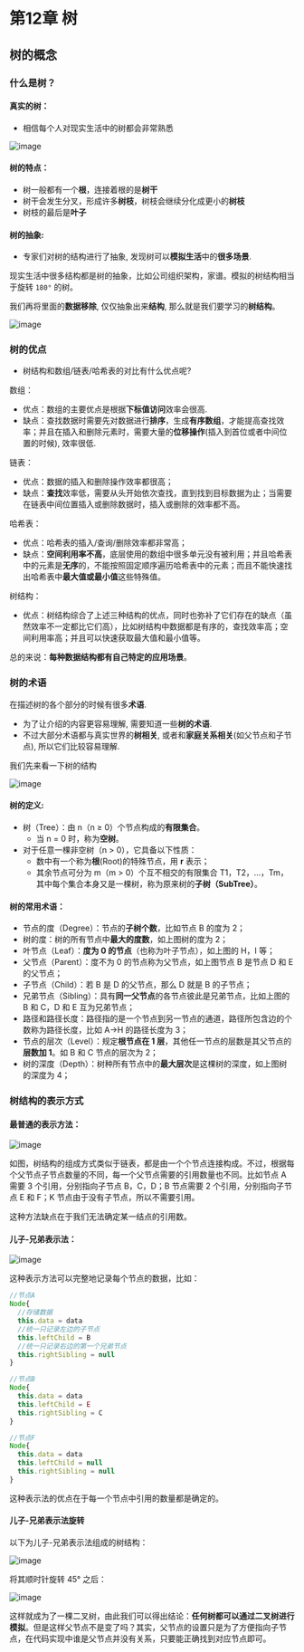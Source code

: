 # 第12章 树

## 树的概念

### 什么是树？

#### 真实的树：

- 相信每个人对现实生活中的树都会非常熟悉

![image](https://cdn.jsdelivr.net/gh/dragon-liu/picBed@master/img/image.1b1skx1rxaao.png)



#### 树的特点：

- 树一般都有一个**根**，连接着根的是**树干**
- 树干会发生分叉，形成许多**树枝**，树枝会继续分化成更小的**树枝**
- 树枝的最后是**叶子**

#### 树的抽象:

- 专家们对树的结构进行了抽象, 发现树可以**模拟生活**中的**很多场景**.

现实生活中很多结构都是树的抽象，比如公司组织架构，家谱。模拟的树结构相当于旋转 `180°` 的树。

我们再将里面的**数据移除**, 仅仅抽象出来**结构**, 那么就是我们要学习的**树结构**。

![image](https://cdn.jsdelivr.net/gh/dragon-liu/picBed@master/img/image.1qs99i6zp98g.png)

### 树的优点

- 树结构和数组/链表/哈希表的对比有什么优点呢?

数组：

- 优点：数组的主要优点是根据**下标值访问**效率会很高.
- 缺点：查找数据时需要先对数据进行**排序**，生成**有序数组**，才能提高查找效率；并且在插入和删除元素时，需要大量的**位移操作**(插入到首位或者中间位置的时候), 效率很低.

链表：

- 优点：数据的插入和删除操作效率都很高；
- 缺点：**查找**效率低，需要从头开始依次查找，直到找到目标数据为止；当需要在链表中间位置插入或删除数据时，插入或删除的效率都不高。

哈希表：

- 优点：哈希表的插入/查询/删除效率都非常高；
- 缺点：**空间利用率不高**，底层使用的数组中很多单元没有被利用；并且哈希表中的元素是**无序**的，不能按照固定顺序遍历哈希表中的元素；而且不能快速找出哈希表中**最大值或最小值**这些特殊值。

树结构：

- 优点：树结构综合了上述三种结构的优点，同时也弥补了它们存在的缺点（虽然效率不一定都比它们高），比如树结构中数据都是有序的，查找效率高；空间利用率高；并且可以快速获取最大值和最小值等。

总的来说：**每种数据结构都有自己特定的应用场景**。

### 树的术语

在描述树的各个部分的时候有很多**术语**.

- 为了让介绍的内容更容易理解, 需要知道一些**树的术语**.
- 不过大部分术语都与真实世界的**树相关**, 或者和**家庭关系相关**(如父节点和子节点), 所以它们比较容易理解.

我们先来看一下树的结构

![image](https://cdn.jsdelivr.net/gh/XPoet/image-hosting@master/JavaScript-数据结构与算法/image.3t0ypfn5leo0.png)

#### 树的定义:

- 树（Tree）：由 n（n ≥ 0）个节点构成的**有限集合**。
	- 当 n = 0 时，称为**空树**。
- 对于任意一棵非空树（n > 0），它具备以下性质：
  - 数中有一个称为**根**(Root)的特殊节点，用 **r** 表示；
  - 其余节点可分为 m（m > 0）个互不相交的有限集合 T1，T2，...，Tm，其中每个集合本身又是一棵树，称为原来树的**子树（SubTree）**。

#### 树的常用术语：

- 节点的度（Degree）：节点的**子树个数**，比如节点 B 的度为 2；
- 树的度：树的所有节点中**最大的度数**，如上图树的度为 2；
- 叶节点（Leaf）：**度为 0 的节点**（也称为叶子节点），如上图的 H，I 等；
- 父节点（Parent）：度不为 0 的节点称为父节点，如上图节点 B 是节点 D 和 E 的父节点；
- 子节点（Child）：若 B 是 D 的父节点，那么 D 就是 B 的子节点；
- 兄弟节点（Sibling）：具有**同一父节点**的各节点彼此是兄弟节点，比如上图的 B 和 C，D 和 E 互为兄弟节点；
- 路径和路径长度：路径指的是一个节点到另一节点的通道，路径所包含边的个数称为路径长度，比如 A->H 的路径长度为 3；
- 节点的层次（Level）：规定**根节点在 1 层**，其他任一节点的层数是其父节点的**层数加 1**。如 B 和 C 节点的层次为 2；
- 树的深度（Depth）：树种所有节点中的**最大层次**是这棵树的深度，如上图树的深度为 4；

### 树结构的表示方式

#### 最普通的表示方法：

![image](https://cdn.jsdelivr.net/gh/XPoet/image-hosting@master/JavaScript-数据结构与算法/image.4v9sayu9zu60.png)

如图，树结构的组成方式类似于链表，都是由一个个节点连接构成。不过，根据每个父节点子节点数量的不同，每一个父节点需要的引用数量也不同。比如节点 A 需要 3 个引用，分别指向子节点 B，C，D；B 节点需要 2 个引用，分别指向子节点 E 和 F；K 节点由于没有子节点，所以不需要引用。

这种方法缺点在于我们无法确定某一结点的引用数。

#### 儿子-兄弟表示法：

![image](https://cdn.jsdelivr.net/gh/XPoet/image-hosting@master/JavaScript-数据结构与算法/image.3o34yy6h0420.png)

这种表示方法可以完整地记录每个节点的数据，比如：

```js
//节点A
Node{
  //存储数据
  this.data = data
  //统一只记录左边的子节点
  this.leftChild = B
  //统一只记录右边的第一个兄弟节点
  this.rightSibling = null
}

//节点B
Node{
  this.data = data
  this.leftChild = E
  this.rightSibling = C
}

//节点F
Node{
  this.data = data
  this.leftChild = null
  this.rightSibling = null
}
```

这种表示法的优点在于每一个节点中引用的数量都是确定的。

#### 儿子-兄弟表示法旋转

以下为儿子-兄弟表示法组成的树结构：

![image](https://cdn.jsdelivr.net/gh/XPoet/image-hosting@master/JavaScript-数据结构与算法/image.6tucreh71ok0.png)

将其顺时针旋转 45° 之后：

![image](https://cdn.jsdelivr.net/gh/XPoet/image-hosting@master/JavaScript-数据结构与算法/image.4blmsiyhevg0.png)

这样就成为了一棵二叉树，由此我们可以得出结论：**任何树都可以通过二叉树进行模拟**。但是这样父节点不是变了吗？其实，父节点的设置只是为了方便指向子节点，在代码实现中谁是父节点并没有关系，只要能正确找到对应节点即可。
